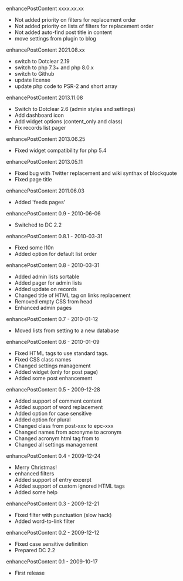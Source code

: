 enhancePostContent xxxx.xx.xx
 * Not added priority on filters for replacement order
 * Not added priority on lists of filters for replacement order
 * Not added auto-find post title in content
 * move settings from plugin to blog

enhancePostContent 2021.08.xx
 * switch to Dotclear 2.19
 * switch to php 7.3+ and php 8.0.x
 * switch to Github
 * update license
 * update php code to PSR-2 and short array

enhancePostContent 2013.11.08
 * Switch to Dotclear 2.6 (admin styles and settings)
 * Add dashboard icon
 * Add widget options (content_only and class)
 * Fix records list pager

enhancePostContent 2013.06.25
 * Fixed widget compatibility for php 5.4

enhancePostContent 2013.05.11
 * Fixed bug with Twitter replacement and wiki synthax of blockquote
 * Fixed page title

enhancePostContent 2011.06.03
 * Added 'feeds pages'

enhancePostContent 0.9 - 2010-06-06
 * Switched to DC 2.2

enhancePostContent 0.8.1 - 2010-03-31
 * Fixed some l10n
 * Added option for default list order

enhancePostContent 0.8 - 2010-03-31
 * Added admin lists sortable
 * Added pager for admin lists
 * Added update on records
 * Changed title of HTML tag on links replacement
 * Removed empty CSS from head
 * Enhanced admin pages

enhancePostContent 0.7 - 2010-01-12
 * Moved lists from setting to a new database

enhancePostContent 0.6 - 2010-01-09
 * Fixed HTML tags to use standard tags.
 * Fixed CSS class names
 * Changed settings management
 * Added widget (only for post page)
 * Added some post enhancement

enhancePostContent 0.5 - 2009-12-28
 * Added support of comment content
 * Added support of word replacement
 * Added option for case sensitive
 * Added option for plural
 * Changed class from post-xxx to epc-xxx
 * Changed names from acronyme to acronym
 * Changed acronym html tag from <span> to <acronym>
 * Changed all settings management

enhancePostContent 0.4 - 2009-12-24
 * Merry Christmas!
 * enhanced filters
 * Added support of entry excerpt
 * Added support of custom ignored HTML tags
 * Added some help

enhancePostContent 0.3 - 2009-12-21
 * Fixed filter with punctuation (slow hack)
 * Added word-to-link filter

enhancePostContent 0.2 - 2009-12-12
 * Fixed case sensitive definition
 * Prepared DC 2.2

enhancePostContent 0.1 - 2009-10-17
 * First release